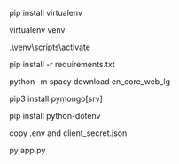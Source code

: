 pip install virtualenv

virtualenv venv

.\venv\scripts\activate

pip install -r requirements.txt

python -m spacy download en_core_web_lg

pip3 install pymongo[srv]

pip install python-dotenv

copy .env and client_secret.json

py app.py